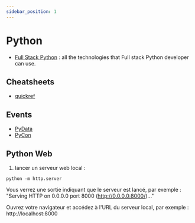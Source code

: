 ```yaml
---
sidebar_position: 1
---
```


# Python 

- [Full Stack Python](https://www.fullstackpython.com/table-of-contents.html) : all the technologies that Full stack Python developer can use.

## Cheatsheets
- [quickref](https://quickref.me/python) 

## Events
- [PyData](https://pydata.org/upcoming-events/)
- [PyCon](https://www.python.org/events/)

## Python Web

1.  lancer un serveur web local :

```
python -m http.server
```

Vous verrez une sortie indiquant que le serveur est lancé, par exemple : "Serving HTTP on 0.0.0.0 port 8000 (http://0.0.0.0:8000/)..."

Ouvrez votre navigateur et accédez à l'URL du serveur local, par exemple : http://localhost:8000